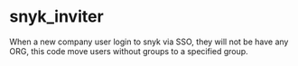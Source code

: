 # snyk_inviter
When a new company user login to snyk via SSO, they will not be have any ORG, this code move users without groups to a specified group.
